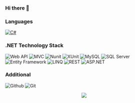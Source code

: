 ### Hi there 👋

### Languages

[![C#](https://img.shields.io/badge/-C%23-ff69b4)](https://github.com/choicl?tab=repositories&q=&type=&language=c%23&sort=)

### .NET Technology Stack
![Web API](https://img.shields.io/badge/%20-Web%20API-success)
![MVC](https://img.shields.io/badge/%20-MVC-success)
![Nunit](https://img.shields.io/badge/%20-NUnit-success)
![XUnit](https://img.shields.io/badge/-XUnit-success)
![MySQL](https://img.shields.io/badge/-MySql-success)
![SQL Server](https://img.shields.io/badge/-SQL%20Server-success)
![Entity Framework](https://img.shields.io/badge/-Entity%20Framework-success)
![LINQ](https://img.shields.io/badge/-LINQ-success)
![REST](https://img.shields.io/badge/-REST-success)
![ASP.NET](https://img.shields.io/badge/-ASP.NET-success)

### Additional
![Github](https://img.shields.io/badge/-Github-fff?&logo=Github)
![Git](https://img.shields.io/badge/-Git-fff?&logo=Git)

<p align="center">
  <a href="https://www.linkedin.com/in/mariia-vasylchenko-4133a920a">
    <img src="https://content.linkedin.com/content/dam/me/business/en-us/amp/brand-site/v2/bg/LI-Logo.svg.original.svg" />
  </a>
</p>
